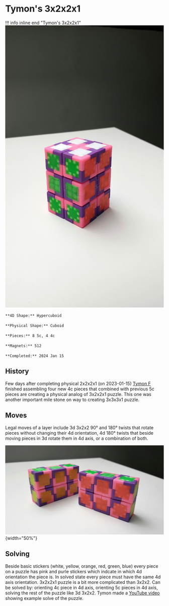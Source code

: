 # Tymon's 3x2x2x1

!!! info inline end "Tymon's 3x2x2x1"
    ![Tymon's 3x2x2x1](/docs/assets/images/3221phys.jpeg)
    

    **4D Shape:** Hypercuboid

    **Physical Shape:** Cuboid

    **Pieces:** 8 5c, 4 4c

    **Magnets:** 512

    **Completed:** 2024 Jan 15

## History

Few days after completing physical 2x2x2x1 (on 2023-01-15) [Tymon F](https://hypercubing.xyz/leaderboards/solvers/tymofro/) finished assembling four new 4c pieces that combined with previous 5c pieces are creating a physical analog of 3x2x2x1 puzzle. This one was another important mile stone on way to creating 3x3x3x1 puzzle.

## Moves

Legal moves of a layer include 3d 3x2x2 90° and 180° twists that rotate pieces without changing their 4d orientation, 4d 180° twists that beside moving pieces in 3d rotate them in 4d axis, or a combination of both.

![Tymon's 3x2x2x1 with one half exposed](/docs/assets/images/3221phys_1.jpeg){width="50%"}

## Solving

Beside basic stickers (white, yellow, orange, red, green, blue) every piece on a puzzle has pink and purle stickers which indcate in which 4d orientation the piece is. In solved state every piece must have the same 4d axis orientation.
3x2x2x1 puzzle is a bit more complicated than 3x2x2. Can be solved by: orienting 4c piece in 4d axis, orienting 5c pieces in 4d axis, solving the rest of the puzzle like 3d 3x2x2. Tymon made a [YouTube video](https://youtu.be/TytFuKXL_Xg) showing example solve of the puzzle.
